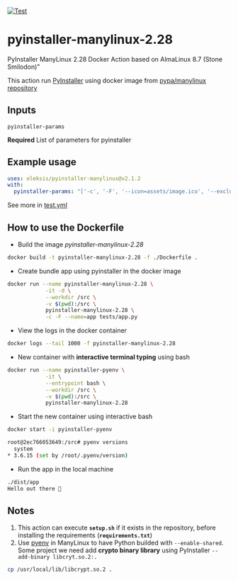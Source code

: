 [![Test](https://github.com/oleksis/pyinstaller-manylinux/workflows/Test/badge.svg)](https://github.com/oleksis/pyinstaller-manylinux/actions/workflows/test.yml)

# pyinstaller-manylinux-2.28
PyInstaller ManyLinux 2.28 Docker Action based on AlmaLinux 8.7 (Stone Smilodon)"

This action run [PyInstaller](https://www.pyinstaller.org/) using docker image from [pypa/manylinux repository](https://quay.io/repository/pypa/manylinux_2_28_x86_64)

## Inputs
`pyinstaller-params`

**Required** List of parameters for pyinstaller

## Example usage
```yaml
uses: oleksis/pyinstaller-manylinux@v2.1.2
with:
  pyinstaller-params: "['-c', '-F', '--icon=assets/image.ico', '--exclude-module=test', '--name=app-binary', 'app_module/__main__.py']"
```

See more in [test.yml](.github/workflows/test.yml)

## How to use the Dockerfile
- Build the image *pyinstaller-manylinux-2.28*
```bash
docker build -t pyinstaller-manylinux-2.28 -f ./Dockerfile .
```
- Create bundle app using pyinstaller in the docker image
```bash
docker run --name pyinstaller-manylinux-2.28 \
            -it -d \
            --workdir /src \
            -v $(pwd):/src \
            pyinstaller-manylinux-2.28 \
            -c -F --name=app tests/app.py
```
- View the logs in the docker container
```bash   
docker logs --tail 1000 -f pyinstaller-manylinux-2.28
```
- New container with **interactive terminal typing** using bash
```bash
docker run --name pyinstaller-pyenv \
            -it \
            --entrypoint bash \
            --workdir /src \
            -v $(pwd):/src \
            pyinstaller-manylinux-2.28
```
- Start the new container using interactive bash
```bash
docker start -i pyinstaller-pyenv

root@2ec766053649:/src# pyenv versions
  system
* 3.6.15 (set by /root/.pyenv/version)
```
- Run the app in the local machine
```bash
./dist/app
Hello out there 👋
```

## Notes

1. This action can execute **`setup.sh`** if it exists in the repository, before installing the requirements (**`requirements.txt`**)
2. Use [pyenv](https://github.com/pyenv/pyenv) in ManyLinux to have Python builded with `--enable-shared`.
   Some project we need add **crypto binary library** using PyInstaller `--add-binary libcryt.so.2:.`
```bash
cp /usr/local/lib/libcrypt.so.2 .
```
